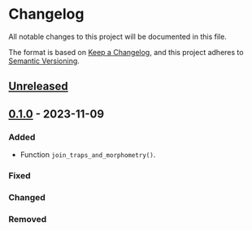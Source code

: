 # Changelog

All notable changes to this project will be documented in this file.

The format is based on [Keep a Changelog](https://keepachangelog.com/en/1.0.0/),
and this project adheres to [Semantic Versioning](https://semver.org/spec/v2.0.0.html).

## [Unreleased]

## [0.1.0] - 2023-11-09

### Added

- Function `join_traps_and_morphometry()`.

### Fixed

### Changed

### Removed


[unreleased]: https://github.com/IslasGECI/split_cat_morphometry/compare/v0.1.0...HEAD
[0.1.0]: https://github.com/IslasGECI/split_cat_morphometry/releases/tag/v0.1.0